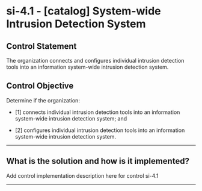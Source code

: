 # si-4.1 - \[catalog\] System-wide Intrusion Detection System

## Control Statement

The organization connects and configures individual intrusion detection tools into an information system-wide intrusion detection system.

## Control Objective

Determine if the organization:

- \[1\] connects individual intrusion detection tools into an information system-wide intrusion detection system; and

- \[2\] configures individual intrusion detection tools into an information system-wide intrusion detection system.

______________________________________________________________________

## What is the solution and how is it implemented?

Add control implementation description here for control si-4.1

______________________________________________________________________
